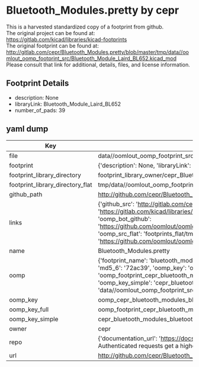 # Bluetooth_Modules.pretty by cepr  
This is a harvested standardized copy of a footprint from github.  
The original project can be found at:  
https://gitlab.com/kicad/libraries/kicad-footprints  
The original footprint can be found at:
http://gitlab.com/cepr/Bluetooth_Modules.pretty/blob/master/tmp/data//oomlout_oomp_footprint_src/Bluetooth_Module_Laird_BL652.kicad_mod
Please consult that link for additional, details, files, and license information.  
## Footprint Details
* description: None  
* libraryLink: Bluetooth_Module_Laird_BL652  
* number_of_pads: 39  
## yaml dump  
| Key | Value |  
| --- | --- |  
| file | data//oomlout_oomp_footprint_src/Bluetooth_Modules.pretty/Bluetooth_Module_Laird_BL652.kicad_mod |  
| footprint | {'description': None, 'libraryLink': 'Bluetooth_Module_Laird_BL652', 'number_of_pads': 39} |  
| footprint_library_directory | footprint_library_owner/cepr_Bluetooth_Modules.pretty |  
| footprint_library_directory_flat | tmp/data//oomlout_oomp_footprint_src/footprints_flat/cepr_bluetooth_modules_bluetooth_module_laird_bl652/working |  
| github_path | http://github.com/cepr/Bluetooth_Modules.pretty/blob/master/tmp/data//oomlout_oomp_footprint_src/Bluetooth_Module_Laird_BL652.kicad_mod |  
| links | {'github_src': 'http://gitlab.com/cepr/Bluetooth_Modules.pretty/blob/master/tmp/data//oomlout_oomp_footprint_src/Bluetooth_Module_Laird_BL652.kicad_mod', 'github_src_repo': 'https://gitlab.com/kicad/libraries/kicad-footprints', 'oomp_bot': 'tmp/data//oomlout_oomp_footprint_src/footprints/cepr_bluetooth_modules_bluetooth_module_laird_bl652/working', 'oomp_bot_github': 'https://github.com/oomlout/oomlout_oomp_footprint_bot/tree/main/tmp/data//oomlout_oomp_footprint_src/footprints/cepr_bluetooth_modules_bluetooth_module_laird_bl652/working', 'oomp_src_flat': 'footprints_flat/tmp/data//oomlout_oomp_footprint_src/footprints_flat/cepr_bluetooth_modules_bluetooth_module_laird_bl652/working', 'oomp_src_flat_github': 'https://github.com/oomlout/oomlout_oomp_footprint_src/tree/main/tmp/data//oomlout_oomp_footprint_src/footprints_flat/cepr_bluetooth_modules_bluetooth_module_laird_bl652/working'} |  
| name | Bluetooth_Modules.pretty |  
| oomp | {'footprint_name': 'bluetooth_module_laird_bl652', 'library_name': 'bluetooth_modules', 'md5': '72ac39fb4c7dcfd685fcc89c87caf15c', 'md5_10': '72ac39fb4c', 'md5_5': '72ac3', 'md5_6': '72ac39', 'oomp_key': 'oomp_cepr_bluetooth_modules_bluetooth_module_laird_bl652', 'oomp_key_extra': 'oomp_footprint_cepr_bluetooth_modules_bluetooth_module_laird_bl652', 'oomp_key_full': 'oomp_footprint_cepr_bluetooth_modules_bluetooth_module_laird_bl652_72ac39', 'oomp_key_simple': 'cepr_bluetooth_modules_bluetooth_module_laird_bl652', 'original_filename': 'data//oomlout_oomp_footprint_src/Bluetooth_Modules.pretty/Bluetooth_Module_Laird_BL652.kicad_mod', 'owner_name': 'cepr'} |  
| oomp_key | oomp_cepr_bluetooth_modules_bluetooth_module_laird_bl652 |  
| oomp_key_full | oomp_footprint_cepr_bluetooth_modules_bluetooth_module_laird_bl652 |  
| oomp_key_simple | cepr_bluetooth_modules_bluetooth_module_laird_bl652 |  
| owner | cepr |  
| repo | {'documentation_url': 'https://docs.github.com/rest/overview/resources-in-the-rest-api#rate-limiting', 'message': "API rate limit exceeded for 84.66.142.224. (But here's the good news: Authenticated requests get a higher rate limit. Check out the documentation for more details.)"} |  
| url | http://github.com/cepr/Bluetooth_Modules.pretty |  

